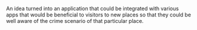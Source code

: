 
An idea turned into an application that could be integrated with various apps that would be beneficial to visitors to new places so that they could be well aware of the crime scenario of that particular place.
